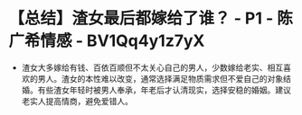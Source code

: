 # 【总结】渣女最后都嫁给了谁？ - P1 - 陈广希情感 - BV1Qq4y1z7yX

-   渣女大多嫁给有钱、百依百顺但不太关心自己的男人，少数嫁给老实、相互喜欢的男人。渣女的本性难以改变，通常选择满足物质需求但不爱自己的对象结婚。有些渣女年轻时被男人奉承，年老后才认清现实，选择安稳的婚姻。建议老实人提高情商，避免爱错人。